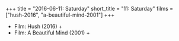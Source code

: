 +++
title = "2016-06-11: Saturday"
short_title = "11: Saturday"
films = ["hush-2016", "a-beautiful-mind-2001"]
+++


* Film: Hush (2016) +
* Film: A Beautiful Mind (2001) +
